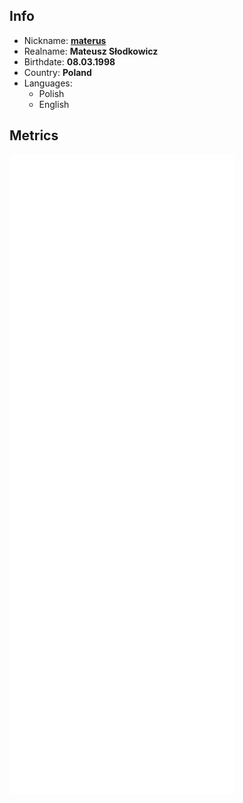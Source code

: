 ## Info

* Nickname: [**materus**](https://materus.pl)
* Realname: **Mateusz Słodkowicz**
* Birthdate: **08.03.1998**
* Country: **Poland**
* Languages:
    * Polish
    * English 

## Metrics

![Metrics](/github-metrics.svg)
